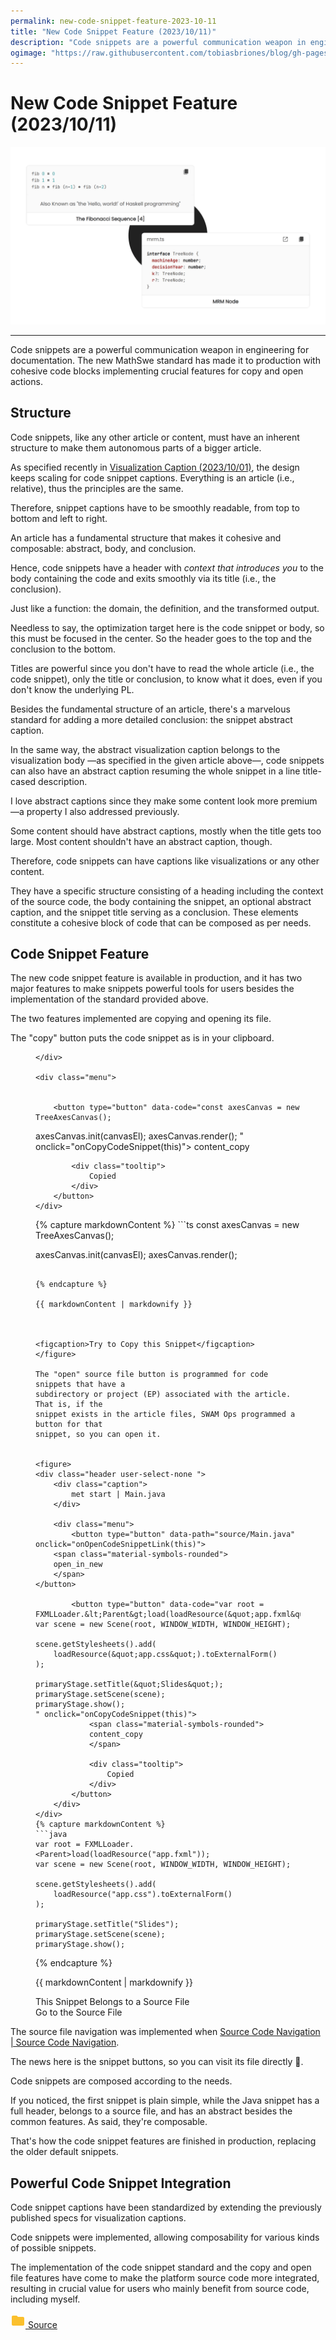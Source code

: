 ```yaml
---
permalink: new-code-snippet-feature-2023-10-11
title: "New Code Snippet Feature (2023/10/11)"
description: "Code snippets are a powerful communication weapon in engineering for documentation. The new MathSwe standard has made it to production with cohesive code blocks implementing crucial features for copy and open actions."
ogimage: "https://raw.githubusercontent.com/tobiasbriones/blog/gh-pages/new-code-snippet-feature-2023-10-11/P:\tobiasbriones\blog\mathswe\eng\uiux\platform\feat\new-code-snippet-feature-2023-10-11\new-code-snippet-feature-2023-10-11.png"
---
```



<!-- Copyright (c) 2023 Tobias Briones. All rights reserved. -->
<!-- SPDX-License-Identifier: CC-BY-4.0 -->
<!-- This file is part of https://github.com/tobiasbriones/blog -->

# New Code Snippet Feature (2023/10/11)

<img src="new-code-snippet-feature-2023-10-11.png" alt="New Code Snippet Feature 2023 10 11" />

---

Code snippets are a powerful communication weapon in engineering for
documentation. The new MathSwe standard has made it to production with cohesive
code blocks implementing crucial features for copy and open actions.

## Structure

Code snippets, like any other article or content, must have an inherent
structure to make them autonomous parts of a bigger article.

As specified recently in
[Visualization Caption (2023/10/01)](/visualization-caption-2023-10-01), the
design keeps scaling for code snippet captions. Everything is an article (i.e.,
relative), thus the principles are the same.

Therefore, snippet captions have to be smoothly readable, from top to bottom and
left to right.

An article has a fundamental structure that makes it cohesive and composable:
abstract, body, and conclusion.

Hence, code snippets have a header with *context that introduces you* to the
body containing the code and exits smoothly via its title (i.e., the
conclusion).

Just like a function: the domain, the definition, and the transformed output.

Needless to say, the optimization target here is the code snippet or body, so
this must be focused in the center. So the header goes to the top and the
conclusion to the bottom.

Titles are powerful since you don't have to read the whole article (i.e., the
code snippet), only the title or conclusion, to know what it does, even if you
don't know the underlying PL.

Besides the fundamental structure of an article, there's a marvelous standard
for adding a more detailed conclusion: the snippet abstract caption.

In the same way, the abstract visualization caption belongs to the visualization
body —as specified in the given article above—, code snippets can also have an
abstract caption resuming the whole snippet in a line title-cased description.

I love abstract captions since they make some content look more premium —a
property I also addressed previously.

Some content should have abstract captions, mostly when the title gets too
large. Most content shouldn't have an abstract caption, though.

Therefore, code snippets can have captions like visualizations or any other
content.

They have a specific structure consisting of a heading including the context of
the source code, the body containing the snippet, an optional abstract caption,
and the snippet title serving as a conclusion. These elements constitute a
cohesive block of code that can be composed as per needs.

## Code Snippet Feature

The new code snippet feature is available in production, and it has two major
features to make snippets powerful tools for users besides the implementation
of the standard provided above.

The two features implemented are copying and opening its file.

The "copy" button puts the code snippet as is in your clipboard.


<figure>
<div class="header user-select-none headerless">
    <div class="caption">
        
    </div>

    <div class="menu">
        

        <button type="button" data-code="const axesCanvas = new TreeAxesCanvas();

axesCanvas.init(canvasEl);
axesCanvas.render();
" onclick="onCopyCodeSnippet(this)">
            <span class="material-symbols-rounded">
            content_copy
            </span>

            <div class="tooltip">
                Copied
            </div>
        </button>
    </div>
</div>
{% capture markdownContent %}
```ts
const axesCanvas = new TreeAxesCanvas();

axesCanvas.init(canvasEl);
axesCanvas.render();
```

{% endcapture %}

{{ markdownContent | markdownify }}



<figcaption>Try to Copy this Snippet</figcaption>
</figure>

The "open" source file button is programmed for code snippets that have a
subdirectory or project (EP) associated with the article. That is, if the
snippet exists in the article files, SWAM Ops programmed a button for that
snippet, so you can open it.


<figure>
<div class="header user-select-none ">
    <div class="caption">
        met start | Main.java
    </div>

    <div class="menu">
        <button type="button" data-path="source/Main.java" onclick="onOpenCodeSnippetLink(this)">
    <span class="material-symbols-rounded">
    open_in_new
    </span>
</button>

        <button type="button" data-code="var root = FXMLLoader.&lt;Parent&gt;load(loadResource(&quot;app.fxml&quot;));
var scene = new Scene(root, WINDOW_WIDTH, WINDOW_HEIGHT);

scene.getStylesheets().add(
    loadResource(&quot;app.css&quot;).toExternalForm()
);

primaryStage.setTitle(&quot;Slides&quot;);
primaryStage.setScene(scene);
primaryStage.show();
" onclick="onCopyCodeSnippet(this)">
            <span class="material-symbols-rounded">
            content_copy
            </span>

            <div class="tooltip">
                Copied
            </div>
        </button>
    </div>
</div>
{% capture markdownContent %}
```java
var root = FXMLLoader.<Parent>load(loadResource("app.fxml"));
var scene = new Scene(root, WINDOW_WIDTH, WINDOW_HEIGHT);

scene.getStylesheets().add(
    loadResource("app.css").toExternalForm()
);

primaryStage.setTitle("Slides");
primaryStage.setScene(scene);
primaryStage.show();
```

{% endcapture %}

{{ markdownContent | markdownify }}

<div class="abstract">This Snippet Belongs to a Source File</div>

<figcaption>Go to the Source File</figcaption>
</figure>

The source file navigation was implemented when
[Source Code Navigation \| Source Code Navigation](/new-article-and-code-navigation-features-2023-09-09#source-code-navigation).

The news here is the snippet buttons, so you can visit its file directly 🎉.

Code snippets are composed according to the needs.

If you noticed, the first snippet is plain simple, while the Java snippet has a
full header, belongs to a source file, and has an abstract besides the common
features. As said, they're composable.

That's how the code snippet features are finished in production, replacing the
older default snippets.

## Powerful Code Snippet Integration

Code snippet captions have been standardized by extending the previously
published specs for visualization captions.

Code snippets were implemented, allowing composability for various kinds of
possible snippets.

The implementation of the code snippet standard and the copy and open file
features have come to make the platform source code more integrated, resulting
in crucial value for users who mainly benefit from source code, including
myself.





<div class="my-4">
  <div class="subdir-btn my-4">
    <a class="btn" href="source">
      <img src="data:image/svg+xml;base64,PHN2ZyB4bWxucz0iaHR0cDovL3d3dy53My5vcmcvMjAwMC9zdmciIGhlaWdodD0iMjRweCIgdmlld0JveD0iMCAwIDI0IDI0IiB3aWR0aD0iMjRweCIgZmlsbD0iI0ZCQzAyRCI+DQoJPHBhdGggZD0iTTAgMGgyNHYyNEgweiIgZmlsbD0ibm9uZSIvPjxwYXRoIGQ9Ik0xMCA0SDRjLTEuMSAwLTEuOTkuOS0xLjk5IDJMMiAxOGMwIDEuMS45IDIgMiAyaDE2YzEuMSAwIDItLjkgMi0yVjhjMC0xLjEtLjktMi0yLTJoLThsLTItMnoiLz4NCjwvc3ZnPg==" alt="Subdirectory" />
      <span>
        Source
      </span>
    </a>
  </div>
</div>